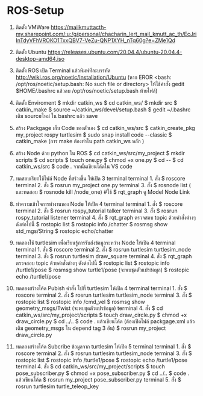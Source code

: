 # ROS-Setup

1. ติดตั้ง VMWare https://mailkmuttacth-my.sharepoint.com/:u:/g/personal/chacharin_lert_mail_kmutt_ac_th/EcJriInTdyVFhVROKO1TxxQBV7-VeZu-QNP1XYH_nTq60g?e=ZMe1Qd

2. ติดตั้ง Ubuntu https://releases.ubuntu.com/20.04.4/ubuntu-20.04.4-desktop-amd64.iso

3. ติดตั้ง ROS
  เปิด Terminal แล้วพิมพ์ทีละบรรทัด http://wiki.ros.org/noetic/Installation/Ubuntu
    (หาก EROR <bash: /opt/ros/noetic/setup.bash: No such file or directory> 
      ให้ใช้คำสั่ง gedit $HOME/.bashrc แล้วลบ /opt/ros/noetic/setup.bash ท้ายไฟล์)
 
4. ติดตั้ง Enviroment
    $ mkdir catkin_ws
    $ cd catkin_ws/
    $ mkdir src
    $ catkin_make
    $ source ~/catkin_ws/devel/setup.bash
    $ gedit ~/.bashrc
    เติม sourceใหม่  ใน  bashrc แล้ว save
  
5. สร้าง Packgage เก็บ Code ของตัวเอง
    $ cd catkin_ws/src
    $ catkin_create_pkg my_project rospy turtlesim
    $ sudo snap install code --classic
    $ catkin_make (การ make  ต้องทำใน path catkin_ws หลัก )
    
7. สร้าง Node ด้วย python ใน ROS
    $ cd catkin_ws/src/my_project
    $ mkdir scripts
    $ cd scripts
    $ touch one.py
    $ chmod +x one.py
    $ cd --
    $ cd catkin_ws/src
    $ code .
    จากนั้นเขียนโค้ดใน VS code
    
8. ทดสอบเรียกใช้ไฟล์ Node ที่สร้างขึ้น ให้เปิด 3 terminal 
    terminal 1. สั่ง $ roscore
    terminal 2. สั่ง $ rosrun my_project one.py
    terminal 3. สั่ง $ rosnode list (  และทดสอบ $ rosnode kill /node_one)
    #ใช้ $ rqt_graph ดู Model Node Link

9.  ทำความเข้าใจการทำงานของ Node ให้เปิด 4 terminal 
    terminal 1. สั่ง $ roscore
    terminal 2. สั่ง $ rosrun rospy_tutorial talker
    terminal 3. สั่ง $ rosrun rospy_tutorial listener
    terminal 4. สั่ง $ rqt_graph
    ตรวจสอบ topic ด้วยคำสั่งต่างๆ ดังต่อไปนี้ 
                   $ rostopic list
                   $ rostopic info /chatter
                   $ rosmsg show std_mgs/String
                   $ rostopic echo/chatter
                   
10. ทดลองใช้ turtlesim เพื่อเรียนรู้การรับส่งข้อมูลระหว่าง Node ให้เปิด 4 terminal
    terminal 1. สั่ง $ roscore 
    terminal 2. สั่ง $ rosrun turtlesim turtlesim_node
    terminal 3. สั่ง $ rosrun turtlesim draw_square
    terminal 4. สั่ง $ rqt_graph
    ตรวจสอบ topic ด้วยคำสั่งต่างๆ ดังต่อไปนี้ 
                   $ rostopic list
                   $ rostopic info /turtle1/pose
                   $ rosmsg show turtle1/pose (จะพบชุดตัวแปรข้อมูล)
                   $ rostopic echo /turtle1/pose
    
11. ทดลองสร้างโค้ด Pubish คำสั่ง ไปที่ turtlesim ให้เปิด 4 terminal
    terminal 1. สั่ง $ roscore 
    terminal 2. สั่ง $ rosrun turtlesim turtlesim_node 
    terminal 3. สั่ง $ rostopic list
                   $ rostopic info /cmd_vel
                   $ rosmsg show geometry_msgs/Twist (จะพบชุดตัวแปรข้อมูล)
    terminal 4. สั่ง $ cd catkin_ws/src/my_project/scripts
                   $ touch draw_circle.py
                   $ chmod +x draw_circle.py
                   $ cd ../..
                   $ code . แล้วเขียนโค้ด
                   (ต้องเปิดไฟล์ packgage.xml แล้วเติม geometry_msgs ใน depend tag 3 อัน)
                   $ rosrun my_project draw_circle.py
    
 12. ทดลองสร้างโค้ด Subcribe ข้อมูลจาก turtlesim ให้เปิด 5 terminal
    terminal 1. สั่ง $ roscore 
    terminal 2. สั่ง $ rosrun turtlesim turtlesim_node 
    terminal 3. สั่ง $ rostopic list
                   $ rostopic info /turtle1/pose
                   $ rostopic echo /turtle1/pose
    terminal 4. สั่ง $ cd catkin_ws/src/my_project/scripts
                   $ touch pose_subscriber.py
                   $ chmod +x pose_subscriber.py
                   $ cd ../..
                   $ code . แล้วเขียนโค้ด
                   $ rosrun my_project pose_subscriber.py 
    terminal 5. สั่ง $ rosrun turtlesim turtle_teleop_key

    
    
 
    
    

   

